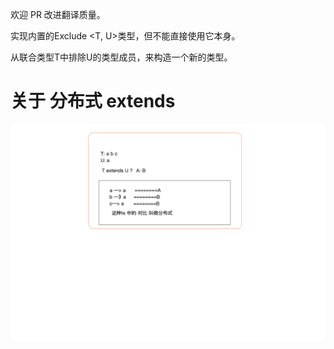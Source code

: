 欢迎 PR 改进翻译质量。

实现内置的Exclude <T, U>类型，但不能直接使用它本身。


从联合类型T中排除U的类型成员，来构造一个新的类型。

# 关于 分布式 extends 
![关于分布式TS思路](image/未命名.png)